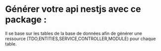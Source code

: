 # Générer votre api nestjs avec ce package : 
Il se base sur les tables de la base de données afin de générer une ressource (TDO,ENTITIES,SERVICE,CONTROLLER,MODULE) pour chaque table.